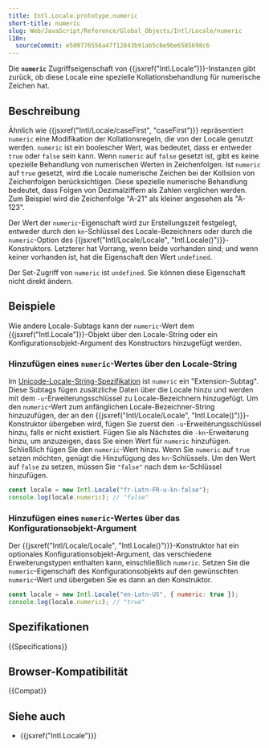 ```yaml
---
title: Intl.Locale.prototype.numeric
short-title: numeric
slug: Web/JavaScript/Reference/Global_Objects/Intl/Locale/numeric
l10n:
  sourceCommit: e509776556a47f12843b91ab5c6e9be6585698c6
---
```


Die **`numeric`** Zugriffseigenschaft von {{jsxref("Intl.Locale")}}-Instanzen gibt zurück, ob diese Locale eine spezielle Kollationsbehandlung für numerische Zeichen hat.

## Beschreibung

Ähnlich wie {{jsxref("Intl/Locale/caseFirst", "caseFirst")}} repräsentiert `numeric` eine Modifikation der Kollationsregeln, die von der Locale genutzt werden. `numeric` ist ein boolescher Wert, was bedeutet, dass er entweder `true` oder `false` sein kann. Wenn `numeric` auf `false` gesetzt ist, gibt es keine spezielle Behandlung von numerischen Werten in Zeichenfolgen. Ist `numeric` auf `true` gesetzt, wird die Locale numerische Zeichen bei der Kollision von Zeichenfolgen berücksichtigen. Diese spezielle numerische Behandlung bedeutet, dass Folgen von Dezimalziffern als Zahlen verglichen werden. Zum Beispiel wird die Zeichenfolge "A-21" als kleiner angesehen als "A-123".

Der Wert der `numeric`-Eigenschaft wird zur Erstellungszeit festgelegt, entweder durch den `kn`-Schlüssel des Locale-Bezeichners oder durch die `numeric`-Option des {{jsxref("Intl/Locale/Locale", "Intl.Locale()")}}-Konstruktors. Letzterer hat Vorrang, wenn beide vorhanden sind; und wenn keiner vorhanden ist, hat die Eigenschaft den Wert `undefined`.

Der Set-Zugriff von `numeric` ist `undefined`. Sie können diese Eigenschaft nicht direkt ändern.

## Beispiele

Wie andere Locale-Subtags kann der `numeric`-Wert dem {{jsxref("Intl.Locale")}}-Objekt über den Locale-String oder ein Konfigurationsobjekt-Argument des Konstructors hinzugefügt werden.

### Hinzufügen eines `numeric`-Wertes über den Locale-String

Im [Unicode-Locale-String-Spezifikation](https://www.unicode.org/reports/tr35/) ist `numeric` ein "Extension-Subtag". Diese Subtags fügen zusätzliche Daten über die Locale hinzu und werden mit dem `-u`-Erweiterungsschlüssel zu Locale-Bezeichnern hinzugefügt. Um den `numeric`-Wert zum anfänglichen Locale-Bezeichner-String hinzuzufügen, der an den {{jsxref("Intl/Locale/Locale", "Intl.Locale()")}}-Konstruktor übergeben wird, fügen Sie zuerst den `-u`-Erweiterungsschlüssel hinzu, falls er nicht existiert. Fügen Sie als Nächstes die `-kn`-Erweiterung hinzu, um anzuzeigen, dass Sie einen Wert für `numeric` hinzufügen. Schließlich fügen Sie den `numeric`-Wert hinzu. Wenn Sie `numeric` auf `true` setzen möchten, genügt die Hinzufügung des `kn`-Schlüssels. Um den Wert auf `false` zu setzen, müssen Sie `"false"` nach dem `kn`-Schlüssel hinzufügen.

```js
const locale = new Intl.Locale("fr-Latn-FR-u-kn-false");
console.log(locale.numeric); // "false"
```

### Hinzufügen eines `numeric`-Wertes über das Konfigurationsobjekt-Argument

Der {{jsxref("Intl/Locale/Locale", "Intl.Locale()")}}-Konstruktor hat ein optionales Konfigurationsobjekt-Argument, das verschiedene Erweiterungstypen enthalten kann, einschließlich `numeric`. Setzen Sie die `numeric`-Eigenschaft des Konfigurationsobjekts auf den gewünschten `numeric`-Wert und übergeben Sie es dann an den Konstruktor.

```js
const locale = new Intl.Locale("en-Latn-US", { numeric: true });
console.log(locale.numeric); // "true"
```

## Spezifikationen

{{Specifications}}

## Browser-Kompatibilität

{{Compat}}

## Siehe auch

- {{jsxref("Intl.Locale")}}
